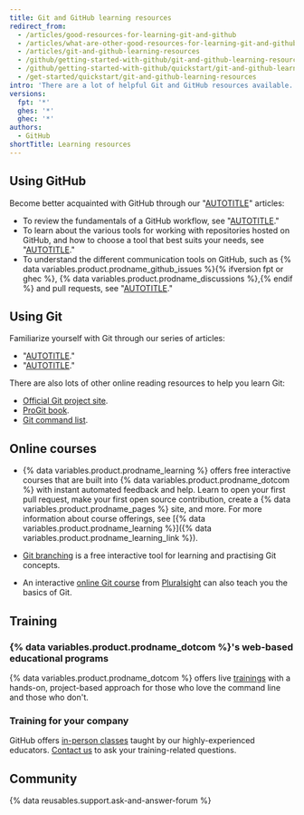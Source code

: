 ```yaml
---
title: Git and GitHub learning resources
redirect_from:
  - /articles/good-resources-for-learning-git-and-github
  - /articles/what-are-other-good-resources-for-learning-git-and-github
  - /articles/git-and-github-learning-resources
  - /github/getting-started-with-github/git-and-github-learning-resources
  - /github/getting-started-with-github/quickstart/git-and-github-learning-resources
  - /get-started/quickstart/git-and-github-learning-resources
intro: 'There are a lot of helpful Git and GitHub resources available.'
versions:
  fpt: '*'
  ghes: '*'
  ghec: '*'
authors:
  - GitHub
shortTitle: Learning resources
---
```


## Using GitHub

Become better acquainted with GitHub through our "[AUTOTITLE](/get-started/using-github)" articles:
* To review the fundamentals of a GitHub workflow, see "[AUTOTITLE](/get-started/using-github/github-flow)."
* To learn about the various tools for working with repositories hosted on GitHub, and how to choose a tool that best suits your needs, see "[AUTOTITLE](/get-started/using-github/connecting-to-github)."
* To understand the different communication tools on GitHub, such as {% data variables.product.prodname_github_issues %}{% ifversion fpt or ghec %}, {% data variables.product.prodname_discussions %},{% endif %} and pull requests, see "[AUTOTITLE](/get-started/using-github/communicating-on-github)."

## Using Git

Familiarize yourself with Git through our series of articles:
* "[AUTOTITLE](/get-started/getting-started-with-git)."
* "[AUTOTITLE](/get-started/using-git)."

There are also lots of other online reading resources to help you learn Git:
* [Official Git project site](https://git-scm.com).
* [ProGit book](http://git-scm.com/book).
* [Git command list](https://git-scm.com/docs).

## Online courses

* {% data variables.product.prodname_learning %} offers free interactive courses that are built into {% data variables.product.prodname_dotcom %} with instant automated feedback and help. Learn to open your first pull request, make your first open source contribution, create a {% data variables.product.prodname_pages %} site, and more. For more information about course offerings, see [{% data variables.product.prodname_learning %}]({% data variables.product.prodname_learning_link %}).

* [Git branching](http://learngitbranching.js.org/) is a free interactive tool for learning and practising Git concepts.

* An interactive [online Git course](https://www.pluralsight.com/courses/code-school-git-real) from [Pluralsight](https://www.pluralsight.com/codeschool) can also teach you the basics of Git.

## Training

### {% data variables.product.prodname_dotcom %}'s web-based educational programs

{% data variables.product.prodname_dotcom %} offers live [trainings](https://services.github.com/#upcoming-events) with a hands-on, project-based approach for those who love the command line and those who don't.

### Training for your company

GitHub offers [in-person classes](https://services.github.com/#offerings) taught by our highly-experienced educators. [Contact us](https://services.github.com/#contact) to ask your training-related questions.

## Community

{% data reusables.support.ask-and-answer-forum %}
